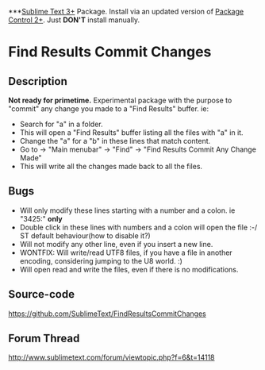 ***[Sublime Text 3+](http://www.sublimetext.com/) Package. Install via an updated version of  [Package Control 2+](https://sublime.wbond.net/installation). Just **DON'T** install manually.

# Find Results Commit Changes

## Description

**Not ready for primetime.** Experimental package with the purpose to "commit" any change you made to a "Find Results" buffer. ie:
- Search for "a" in a folder.
- This will open a "Find Results" buffer listing all the files with "a" in it.
- Change the "a" for a "b" in these lines that match content.
- Go to -> "Main menubar" -> "Find" -> "Find Results Commit Any Change Made"
- This will write all the changes made back to all the files.

## Bugs

- Will only modify these lines starting with a number and a colon. ie "3425:" **only**
- Double click in these lines with numbers and a colon will open the file :-/  ST default behaviour(how to disable it?)
- Will not modify any other line, even if you insert a new line.
- WONTFIX: Will write/read UTF8 files, if you have a file in another encoding, considering jumping to the U8 world. :)
- Will open read and write the files, even if there is no modifications.

## Source-code

https://github.com/SublimeText/FindResultsCommitChanges

## Forum Thread

http://www.sublimetext.com/forum/viewtopic.php?f=6&t=14118